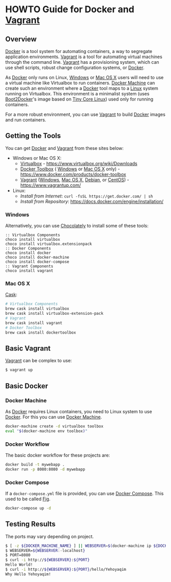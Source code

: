 # **HOWTO Guide for Docker and [Vagrant](https://www.vagrantup.com)**

## **Overview**

[Docker](https://www.docker.com/) is a tool system for automating containers, a way to segregate application environments.  [Vagrant](https://www.vagrantup.com) is a tool for automating virtual machines through the command line.  [Vagrant](https://www.vagrantup.com) has a provisioning system, which can use shell scripts, robust change configuration systems, or [Docker](https://www.docker.com/).

As [Docker](https://www.docker.com/) only runs on Linux, [Windows](https://www.microsoft.com/en-us/windows) or [Mac OS X](http://www.apple.com/osx/) users will need to use a virtual machine like Virtualbox to run containers.  [Docker Machine](https://docs.docker.com/machine/) can create such an environment where a [Docker](https://www.docker.com/) tool maps to a [Linux](http://www.linuxfoundation.org/) system running on Virtualbox.  This environment is a minimalist system (uses [Boot2Docker](http://boot2docker.io/)'s image based on [Tiny Core Linux](http://tinycorelinux.net/)) used only for running containers.

For a more robust environment, you can use [Vagrant](https://www.vagrantup.com) to build [Docker](https://www.docker.com/) images and run containers.

## **Getting the Tools**

You can get [Docker](https://www.docker.com/) and [Vagrant](https://www.vagrantup.com) from these sites below:

* Windows or Mac OS X:
   * [Virtualbox](https://www.virtualbox.org/wiki/Downloads) - https://www.virtualbox.org/wiki/Downloads
   * [Docker Toolbox](https://www.docker.com/products/docker-toolbox) ( [Windows](https://www.microsoft.com/en-us/windows) or [Mac OS X](http://www.apple.com/osx/) only) - https://www.docker.com/products/docker-toolbox
   * [Vagrant](https://www.vagrantup.com/) ([Windows](https://www.microsoft.com/en-us/windows), [Mac OS X](http://www.apple.com/osx/), [Debian](https://www.debian.org/), or [CentOS](https://www.centos.org/)) - https://www.vagrantup.com/
* Linux:
   * *Install from Internet*: `curl -fsSL https://get.docker.com/ | sh`
   * *Install from Repository*: https://docs.docker.com/engine/installation/

### **Windows**

Alternatively, you can use [Chocolately](https://chocolatey.org/) to install some of these tools:

```batch
:: Virtualbox Components
choco install virtualbox
choco install virtualbox.extensionpack
:: Docker Components
choco install docker
choco install docker-machine
choco install docker-compose
:: Vagrant Components
choco install vagrant
```

### **Mac OS X**

[Cask](https://caskroom.github.io/):
```bash
# Virtualbox Components
brew cask install virtualbox
brew cask install virtualbox-extension-pack
# Vagrant
brew cask install vagrant
# Docker Toolbox
brew cask install dockertoolbox
```

## **Basic Vagrant**

[Vagrant](https://www.vagrantup.com/) can be complex to use:

```bash
$ vagrant up
```

## **Basic Docker**

### **Docker Machine**
As [Docker](https://www.docker.com/) requires Linux containers, you need to Linux system to use [Docker](https://www.docker.com/).  For this you can use [Docker Machine](https://docs.docker.com/machine/).

```bash
docker-machine create -d virtualbox toolbox
eval "$(docker-machine env toolbox)"
```

### **Docker Workflow**

The basic docker workflow for these projects are:

```bash
docker build -t mywebapp .
docker run -p 8080:8080 -d mywebapp
```

### **Docker Compose**

If a `docker-compose.yml` file is provided, you can use [Docker Compose](https://www.docker.com/products/docker-compose).  This used to be called [Fig](http://www.fig.sh/).

```bash
docker-compose up -d
```

## **Testing Results**

The ports may vary depending on project.

```bash
$ [ -z ${DOCKER_MACHINE_NAME} ] || WEBSERVER=$(docker-machine ip ${DOCKER_MACHINE_NAME})
$ WEBSERVER=${WEBSERVER:-localhost}
$ PORT=8080
$ curl -i http://${WEBSERVER}:${PORT}
Hello World!
$ curl -i http://${WEBSERVER}:${PORT}/hello/Yehoyaqim
Why Hello Yehoyaqim!
```
